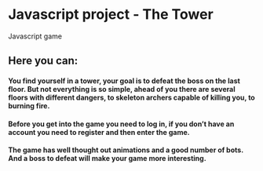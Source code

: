 # Javascript project - The Tower

Javascript game

## Here you can:
#### You find yourself in a tower, your goal is to defeat the boss on the last floor. But not everything is so simple, ahead of you there are several floors with different dangers, to skeleton archers capable of killing you, to burning fire.

#### Before you get into the game you need to log in, if you don’t have an account you need to register and then enter the game.

#### The game has well thought out animations and a good number of bots. And a boss to defeat will make your game more interesting.
